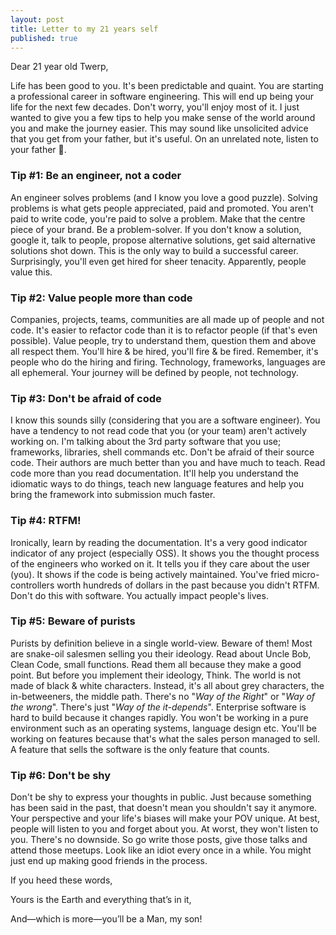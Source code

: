 ```yaml
---
layout: post
title: Letter to my 21 years self
published: true
---
```


Dear 21 year old Twerp,

Life has been good to you. It's been predictable and quaint. You are
starting a professional career in software engineering. This will end
up being your life for the next few decades. Don't worry, you'll enjoy
most of it. I just wanted to give you a few tips to help you make sense
of the world around you and make the journey easier. This may sound like
unsolicited advice that you get from your father, but it's useful. On an
unrelated note, listen to your father :man:.

### Tip #1: Be an engineer, not a coder
An engineer solves problems (and I know you love a good puzzle). Solving
problems is what gets people appreciated, paid and promoted. You aren't paid to write code, you're paid to solve a problem. Make that the
centre piece of your brand. Be a problem-solver. If you don't know a
solution, google it, talk to people, propose alternative solutions, get
said alternative solutions shot down. This is the only way to build a
successful career. Surprisingly, you'll even get hired for sheer tenacity. Apparently, people value this.

### Tip #2: Value people more than code
Companies, projects, teams, communities are all made up of people and not
code. It's easier to refactor code than it is to refactor people (if
that's even possible). Value people, try to understand them, question
them and above all respect them. You'll hire & be hired, you'll fire & be
fired. Remember, it's people who do the hiring and firing. Technology,
frameworks, languages are all ephemeral. Your journey will be defined by
people, not technology.

### Tip #3: Don't be afraid of code
I know this sounds silly (considering that you are a software engineer).
You have a tendency to not read code that you (or your team)
aren't actively working on. I'm talking about the 3rd party software that
you use; frameworks, libraries, shell commands etc. Don't be afraid of
their source code. Their authors are much better than you and have much to teach. Read code more than you read documentation. It'll help you understand the idiomatic ways to do things, teach new language features and help you bring the framework into submission much faster.

### Tip #4: RTFM!
Ironically, learn by reading the documentation. It's a very good indicator
indicator of any project (especially OSS). It shows you the thought
process of the engineers who worked on it. It tells you if they care
about the user (you). It shows if the code is being actively maintained.
You've fried micro-controllers worth hundreds of dollars in the past
because you didn't RTFM. Don't do this with software. You actually impact people's lives.

### Tip #5: Beware of purists
Purists by definition believe in a single world-view. Beware of them! Most
are snake-oil salesmen selling you their ideology. Read about Uncle Bob,
Clean Code, small functions. Read them all because they make a good point. But before you implement their ideology, Think. The world is not made of black & white characters. Instead, it's all about grey characters, the in-betweeners, the middle path. There's no "*Way of the Right*" or "*Way of the wrong*". There's just "*Way of the it-depends*". Enterprise software is hard to build because it changes rapidly. You won't be working in a pure environment such as an operating systems, language design etc. You'll be working on features because that's what the sales person managed to sell. A feature that sells the software is the only feature that counts.

### Tip #6: Don't be shy
Don't be shy to express your thoughts in public. Just
because something has been said in the past, that doesn't mean you
shouldn't say it anymore. Your perspective and your life's biases will
make your POV unique. At best, people will listen to you and forget about
you. At worst, they won't listen to you. There's no downside. So go write
those posts, give those talks and attend those meetups. Look like an
idiot every once in a while. You might just end up making good friends in
the process.

If you heed these words,

Yours is the Earth and everything that’s in it,

And—which is more—you’ll be a Man, my son!
